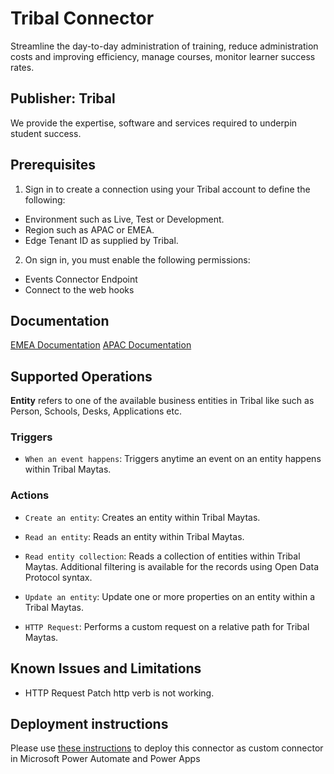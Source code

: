 # Tribal Connector

Streamline the day-to-day administration of training, reduce administration costs and improving efficiency, manage courses, monitor learner success rates.

## Publisher: Tribal

We provide the expertise, software and services required to underpin student success.

## Prerequisites

1. Sign in to create a connection using your Tribal account to define the following:
- Environment such as Live, Test or Development.
- Region such as APAC or EMEA.
- Edge Tenant ID as supplied by Tribal.

2. On sign in, you must enable the following permissions:
- Events Connector Endpoint
- Connect to the web hooks

## Documentation

[EMEA Documentation](https://help.tribaledge.com/emea/edge/EdgeEducation.htm)
[APAC Documentation](https://help.tribaledge.com/apac/edge/EdgeEducation.htm)

## Supported Operations

**Entity** refers to one of the available business entities in Tribal like such as Person, Schools, Desks, Applications etc.

### Triggers

- `When an event happens`: Triggers anytime an event on an entity happens within Tribal Maytas.

### Actions

- `Create an entity`: Creates an entity within Tribal Maytas.

- `Read an entity`: Reads an entity within Tribal Maytas.

- `Read entity collection`: Reads a collection of entities within Tribal Maytas. Additional filtering is available for the records using Open Data Protocol syntax.

- `Update an entity`: Update one or more properties on an entity within a Tribal Maytas.

- `HTTP Request`: Performs a custom request on a relative path for Tribal Maytas.

## Known Issues and Limitations

- HTTP Request Patch http verb is not working.

## Deployment instructions

Please use [these instructions](https://docs.microsoft.com/en-us/connectors/custom-connectors/paconn-cli) to deploy this connector as custom connector in Microsoft Power Automate and Power Apps
